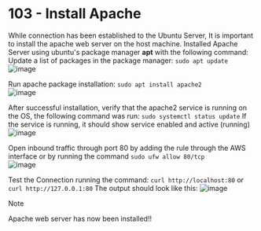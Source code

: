 # 103 - Install Apache
While connection has been established to the Ubuntu Server, It is important to install the apache web server on the host machine.
Installed Apache Server using ubuntu's package manager **apt** with the following command:
Update a list of packages in the package manager: ```sudo apt update```  
![image](https://github.com/gideonsngo/DevOpsTraining/assets/74353147/df536295-6cf4-4af7-b701-24342802e432)

Run apache package installation: ```sudo apt install apache2```  
![image](https://github.com/gideonsngo/DevOpsTraining/assets/74353147/b8c2ab56-9489-4fe5-ac8c-138e5e1df05a)

After successful installation, verify that the apache2 service is running on the OS, the following command was run: ```sudo systemctl status update```
If the service is running, it should show service enabled and active (running)  
![image](https://github.com/gideonsngo/DevOpsTraining/assets/74353147/195f6971-8242-45c3-bbcc-5f7f9199027a)

Open inbound traffic through port 80 by adding the rule through the AWS interface or by running the command ```sudo ufw allow 80/tcp```  
![image](https://github.com/gideonsngo/DevOpsTraining/assets/74353147/7168c323-a523-4625-9b94-27dfd9b9b8d2)

Test the Connection running the command: ```curl http://localhost:80``` or ```curl http://127.0.0.1:80```
The output should look like this:
![image](https://github.com/gideonsngo/DevOpsTraining/assets/74353147/fc08e1de-fc49-4184-90e3-6572f516f65f)


> [!NOTE]
> Apache web server has now been installed!!
